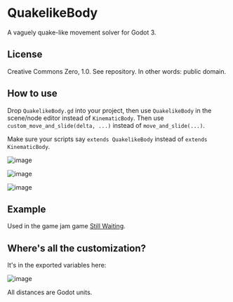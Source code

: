 # QuakelikeBody
A vaguely quake-like movement solver for Godot 3.

## License

Creative Commons Zero, 1.0. See repository. In other words: public domain.

## How to use

Drop `QuakelikeBody.gd` into your project, then use `QuakelikeBody` in the scene/node editor instead of `KinematicBody`. Then use `custom_move_and_slide(delta, ...)` instead of `move_and_slide(...)`.

Make sure your scripts say `extends QuakelikeBody` instead of `extends KinematicBody`.

![image](https://user-images.githubusercontent.com/585488/132180422-8fac916b-7ae0-4a8b-9a79-b1fb785d87d5.png)

![image](https://user-images.githubusercontent.com/585488/132181276-3693d8da-b300-48bb-817b-5422eb3c5f09.png)

![image](https://user-images.githubusercontent.com/585488/132180474-ea0303da-7f54-4410-b9a6-c9fd8b357758.png)

## Example

Used in the game jam game [Still Waiting](https://github.com/wareya/StillWaiting).

## Where's all the customization?

It's in the exported variables here:

![image](https://user-images.githubusercontent.com/585488/132180793-20e8cf3f-d627-4e5c-ad5e-e5c144975654.png)

All distances are Godot units.
